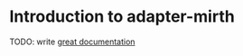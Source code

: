 # Introduction to adapter-mirth

TODO: write [great documentation](http://jacobian.org/writing/what-to-write/)
